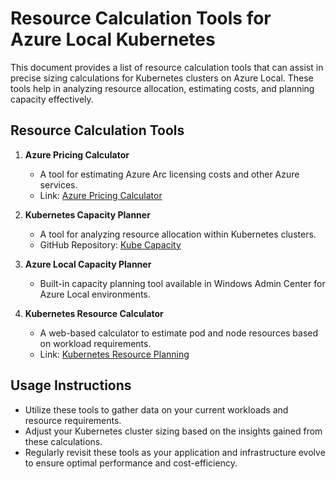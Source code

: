 # Resource Calculation Tools for Azure Local Kubernetes

This document provides a list of resource calculation tools that can assist in precise sizing calculations for Kubernetes clusters on Azure Local. These tools help in analyzing resource allocation, estimating costs, and planning capacity effectively.

## Resource Calculation Tools

1. **Azure Pricing Calculator**
   - A tool for estimating Azure Arc licensing costs and other Azure services.
   - Link: [Azure Pricing Calculator](https://azure.microsoft.com/pricing/calculator/)

2. **Kubernetes Capacity Planner**
   - A tool for analyzing resource allocation within Kubernetes clusters.
   - GitHub Repository: [Kube Capacity](https://github.com/robscott/kube-capacity)

3. **Azure Local Capacity Planner**
   - Built-in capacity planning tool available in Windows Admin Center for Azure Local environments.

4. **Kubernetes Resource Calculator**
   - A web-based calculator to estimate pod and node resources based on workload requirements.
   - Link: [Kubernetes Resource Planning](https://learnk8s.io/kubernetes-resource-planning)

## Usage Instructions

- Utilize these tools to gather data on your current workloads and resource requirements.
- Adjust your Kubernetes cluster sizing based on the insights gained from these calculations.
- Regularly revisit these tools as your application and infrastructure evolve to ensure optimal performance and cost-efficiency.